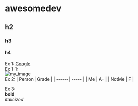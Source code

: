 # awesomedev
## h2
### h3
#### h4
Ex 1:
[Google](https://google.com)  
Ex 1-1:  
![my_image](https://picsum.photos/id/11/600/400)  
Ex 2: 
| Person | Grade |
| ------ | ----- |
| Me     | A+    |
| NotMe  | F     |

Ex 3:  
**bold**  
_italicized_
